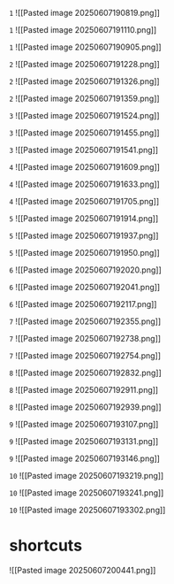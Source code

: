 `1`
![[Pasted image 20250607190819.png]]

`1`
![[Pasted image 20250607191110.png]]

`1`
![[Pasted image 20250607190905.png]]

`2`
![[Pasted image 20250607191228.png]]

`2`
![[Pasted image 20250607191326.png]]

`2`
![[Pasted image 20250607191359.png]]

`3`
![[Pasted image 20250607191524.png]]

`3`
![[Pasted image 20250607191455.png]]

`3`
![[Pasted image 20250607191541.png]]

`4`
![[Pasted image 20250607191609.png]]

`4`
![[Pasted image 20250607191633.png]]

`4`
![[Pasted image 20250607191705.png]]

`5`
![[Pasted image 20250607191914.png]]

`5`
![[Pasted image 20250607191937.png]]

`5`
![[Pasted image 20250607191950.png]]

`6`
![[Pasted image 20250607192020.png]]

`6`
![[Pasted image 20250607192041.png]]

`6`
![[Pasted image 20250607192117.png]]

`7`
![[Pasted image 20250607192355.png]]

`7`
![[Pasted image 20250607192738.png]]

`7`
![[Pasted image 20250607192754.png]]

`8`
![[Pasted image 20250607192832.png]]

`8`
![[Pasted image 20250607192911.png]]

`8`
![[Pasted image 20250607192939.png]]

`9`
![[Pasted image 20250607193107.png]]

`9`
![[Pasted image 20250607193131.png]]

`9`
![[Pasted image 20250607193146.png]]

`10`
![[Pasted image 20250607193219.png]]

`10`
![[Pasted image 20250607193241.png]]

`10`
![[Pasted image 20250607193302.png]]

# shortcuts
![[Pasted image 20250607200441.png]]
